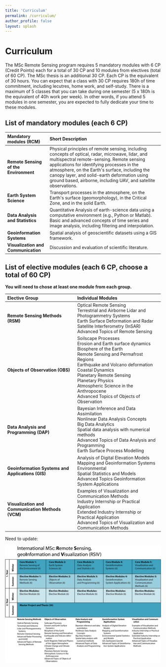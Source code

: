 ```yaml
---
title: 'Curriculum'
permalink: /curriculum/
author_profile: false
layout: splash
---
```


# Curriculum
The MSc Remote Sensing program requires 5 mandatory modules with 6 CP (Credit Points) each for a total of 30 CP and 10 modules from electives (total of 60 CP). The MSc thesis is an additional 30 CP. Each CP is the equivalent of 30 hours. You can expect that a class with 30 CP requires 180h of time commitment, including lecutres, home work, and self-study. There is a maximum of 5 classes that you can take during one semester (5 x 180h is the equivalent of 40h work per week). In other words, if you attend 5 modules in one semester, you are expected to fully dedicate your time to these modules.

## List of mandatory modules (each 6 CP)

| Mandatory modules (RCM) | Short Description
|:----|:---
**Remote Sensing of the Environment** | Physical principles of remote sensing, including concepts of optical, radar, microwave, lidar, and multispectral remote-sensing. Remote sensing applications for identifying processes in the atmosphere, on the Earth's surface, including the canopy layer, and solid-earth deformation using ground based, airborne, including UAV, and satellite observations.
**Earth System Science** | Transport processes in the atmosphere, on the Earth's surface (geomorphology), in the Critical Zone, and in the solid Earth.
**Data Analysis and Statistics** | Quantitative Analysis of earth-science data using a computative environment (e.g., Python or Matlab). Basic and advanced concepts of time series and image analysis, including filtering and interpolation.
**Geoinformation Systems** | Spatial analysis of geoscientific datasets using a GIS framework.
**Visualization and Communication** | Discussion and evaluation of scientific literature.


## List of elective modules (each 6 CP, choose a total of 60 CP)
**You will need to chose at least one module from each group.**

| Elective Group | Individual Modules |
|:----|:---|
**Remote Sensing Methods (RSM)** | Optical Remote Sensing <br /> Terrestrial and Airborne Lidar and Photogrammetry Systems <br /> Earth Surface Deformation and Radar Satellite Interferometry (InSAR) <br /> Advanced Topics of Remote Sensing <br /> |
**Objects of Observation (OBS)** | Soilscape Processes <br /> Erosion and Earth surface dynamics <br /> Biosphere of the Earth <br /> Remote Sensing and Permafrost Regions <br /> Earthquake and Volcano deformation <br /> Coastal Dynamics <br /> Planetary Remote Sensing <br /> Planetary Physics <br /> Atmospheric Science in the Anthropocene <br /> Advanced Topics of Objects of Observation  |
**Data Analysis and Programming (DAP)** | Bayesian Inference and Data Assimilation <br /> Nonlinear Data Analysis Concepts <br /> Big Data Analytics <br /> Spatial data analysis with numerical methods <br /> Advanced Topics of Data Analysis and Programming <br /> Earth Surface Process Modelling |
**Geoinformation Systems and Applications (GIS)** | Analysis of Digital Elevation Models <br /> Mapping and Geoinformation Systems Environmental <br /> Spatial Statistics and Models <br /> Advanced Topics Geoinformation System Applications |
**Visualization and Communication Methods (VCM)** | Examples of Visualization and Communication Methods <br />  Industry Internship or Practical Application <br /> Extended Industry Internship or Practical Application <br /> Advanced Topics of Visualization and Communication Methods


Need to update:
<p align="center">
<img src="https://github.com/UP-RS-ESP/msc-rsiv/raw/gh-pages/assets/images/MSc_RSIV_concept_vs10.jpg" width="1025" />
</p>
